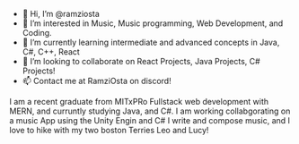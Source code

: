 - 👋 Hi, I’m @ramziosta
- 👀 I’m interested in Music, Music programming, Web Development, and Coding.
- 🌱 I’m currently learning intermediate and advanced concepts in Java, C#, C++, React
- 💞️ I’m looking to collaborate on React Projects, Java Projects, C# Projects! 
- 📫 Contact me at RamziOsta on discord!

I am a recent graduate from MITxPRo Fullstack web development with MERN, and curruntly studying Java, and C#. I am working collabgorating on a music App using the Unity Engin and C#
I write and compose music, and I love to hike with my two boston Terries Leo and Lucy!
<!---
ramziosta/ramziosta is a ✨ special ✨ repository because its `README.md` (this file) appears on your GitHub profile.
You can click the Preview link to take a look at your changes.
--->
